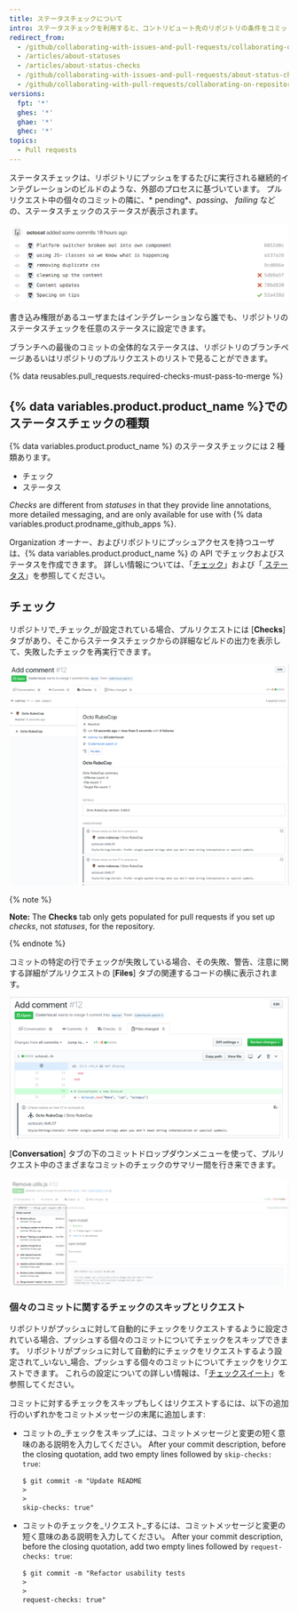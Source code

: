 ```yaml
---
title: ステータスチェックについて
intro: ステータスチェックを利用すると、コントリビュート先のリポジトリの条件をコミットが満たしているかどうかを知ることができます。
redirect_from:
  - /github/collaborating-with-issues-and-pull-requests/collaborating-on-repositories-with-code-quality-features/about-status-checks
  - /articles/about-statuses
  - /articles/about-status-checks
  - /github/collaborating-with-issues-and-pull-requests/about-status-checks
  - /github/collaborating-with-pull-requests/collaborating-on-repositories-with-code-quality-features/about-status-checks
versions:
  fpt: '*'
  ghes: '*'
  ghae: '*'
  ghec: '*'
topics:
  - Pull requests
---
```


ステータスチェックは、リポジトリにプッシュをするたびに実行される継続的インテグレーションのビルドのような、外部のプロセスに基づいています。 プルリクエスト中の個々のコミットの隣に、* pending*、*passing*、 *failing* などの、ステータスチェックのステータスが表示されます。

![コミットとステータスのリスト](/assets/images/help/pull_requests/commit-list-statuses.png)

書き込み権限があるユーザまたはインテグレーションなら誰でも、リポジトリのステータスチェックを任意のステータスに設定できます。

ブランチへの最後のコミットの全体的なステータスは、リポジトリのブランチページあるいはリポジトリのプルリクエストのリストで見ることができます。

{% data reusables.pull_requests.required-checks-must-pass-to-merge %}

## {% data variables.product.product_name %}でのステータスチェックの種類

{% data variables.product.product_name %} のステータスチェックには 2 種類あります。

- チェック
- ステータス

_Checks_ are different from _statuses_ in that they provide line annotations, more detailed messaging, and are only available for use with {% data variables.product.prodname_github_apps %}.

Organization オーナー、およびリポジトリにプッシュアクセスを持つユーザは、{% data variables.product.product_name %} の API でチェックおよびステータスを作成できます。 詳しい情報については、「[チェック](/rest/reference/checks)」および「[ ステータス](/rest/reference/commits#commit-statuses)」を参照してください。

## チェック

リポジトリで_チェック_が設定されている場合、プルリクエストには [**Checks**] タブがあり、そこからステータスチェックからの詳細なビルドの出力を表示して、失敗したチェックを再実行できます。

![プルリクエスト中のステータスチェック](/assets/images/help/pull_requests/checks.png)

{% note %}

**Note:** The **Checks** tab only gets populated for pull requests if you set up _checks_, not _statuses_, for the repository.

{% endnote %}

コミットの特定の行でチェックが失敗している場合、その失敗、警告、注意に関する詳細がプルリクエストの [**Files**] タブの関連するコードの横に表示されます。

![失敗したステータスチェックの詳細](/assets/images/help/pull_requests/checks-detailed.png)

[**Conversation**] タブの下のコミットドロップダウンメニューを使って、プルリクエスト中のさまざまなコミットのチェックのサマリー間を行き来できます。

![ドロップダウンメニュー中でのさまざまなコミットのチェックのサマリー](/assets/images/help/pull_requests/checks-summary-for-various-commits.png)

### 個々のコミットに関するチェックのスキップとリクエスト

リポジトリがプッシュに対して自動的にチェックをリクエストするように設定されている場合、プッシュする個々のコミットについてチェックをスキップできます。 リポジトリがプッシュに対して自動的にチェックをリクエストするよう設定されて_いない_場合、プッシュする個々のコミットについてチェックをリクエストできます。 これらの設定についての詳しい情報は、「[チェックスイート](/rest/reference/checks#update-repository-preferences-for-check-suites)」を参照してください。

コミットに対するチェックをスキップもしくはリクエストするには、以下の追加行のいずれかをコミットメッセージの末尾に追加します:

- コミットの_チェックをスキップ_には、コミットメッセージと変更の短く意味のある説明を入力してください。 After your commit description, before the closing quotation, add two empty lines followed by `skip-checks: true`:
  ```shell
  $ git commit -m "Update README
  >
  >
  skip-checks: true"
  ```
- コミットのチェックを_リクエスト_するには、コミットメッセージと変更の短く意味のある説明を入力してください。 After your commit description, before the closing quotation, add two empty lines followed by `request-checks: true`:
  ```shell
  $ git commit -m "Refactor usability tests
  >
  >
  request-checks: true"
  ```
